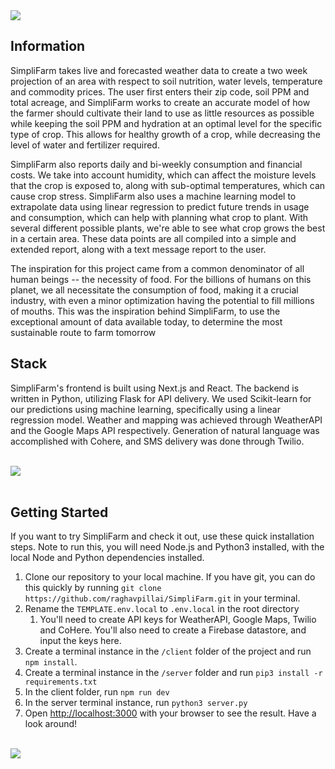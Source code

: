 <img src="https://d112y698adiu2z.cloudfront.net/photos/production/software_photos/002/257/470/datas/original.png">

## Information

SimpliFarm takes live and forecasted weather data to create a two week projection of an area with respect to soil nutrition, water levels, temperature and commodity prices. The user first enters their zip code, soil PPM and total acreage, and SimpliFarm works to create an accurate model of how the farmer should cultivate their land to use as little resources as possible while keeping the soil PPM and hydration at an optimal level for the specific type of crop. This allows for healthy growth of a crop, while decreasing the level of water and fertilizer required.

SimpliFarm also reports daily and bi-weekly consumption and financial costs. We take into account humidity, which can affect the moisture levels that the crop is exposed to, along with sub-optimal temperatures, which can cause crop stress. SimpliFarm also uses a machine learning model to extrapolate data using linear regression to predict future trends in usage and consumption, which can help with planning what crop to plant. With several different possible plants, we're able to see what crop grows the best in a certain area. These data points are all compiled into a simple and extended report, along with a text message report to the user.

The inspiration for this project came from a common denominator of all human beings -- the necessity of food. For the billions of humans on this planet, we all necessitate the consumption of food, making it a crucial industry, with even a minor optimization having the potential to fill millions of mouths. This was the inspiration behind SimpliFarm, to use the exceptional amount of data available today, to determine the most sustainable route to farm tomorrow

## Stack

SimpliFarm's frontend is built using Next.js and React. The backend is written in Python, utilizing Flask for API delivery. We used Scikit-learn for our predictions using machine learning, specifically using a linear regression model. Weather and mapping was achieved through WeatherAPI and the Google Maps API respectively. Generation of natural language was accomplished with Cohere, and SMS delivery was done through Twilio.

<br>
<img src="https://d112y698adiu2z.cloudfront.net/photos/production/software_photos/002/257/479/datas/original.png">
<br></br>

## Getting Started

If you want to try SimpliFarm and check it out, use these quick installation steps. Note to run this, you will need Node.js and Python3 installed, with the local Node and Python dependencies installed.

1. Clone our repository to your local machine. If you have git, you can do this quickly by running `git clone https://github.com/raghavpillai/SimpliFarm.git` in your terminal.
2. Rename the `TEMPLATE.env.local` to `.env.local` in the root directory
   1. You'll need to create API keys for WeatherAPI, Google Maps, Twilio and CoHere. You'll also need to create a Firebase datastore, and input the keys here.
3. Create a terminal instance in the `/client` folder of the project and run `npm install`.
4. Create a terminal instance in the `/server` folder and run `pip3 install -r requirements.txt`
5. In the client folder, run `npm run dev`
6. In the server terminal instance, run `python3 server.py`
7. Open [http://localhost:3000](http://localhost:3000) with your browser to see the result. Have a look around!

<br>
<img src="https://d112y698adiu2z.cloudfront.net/photos/production/software_photos/002/257/476/datas/original.png">
<br></br>